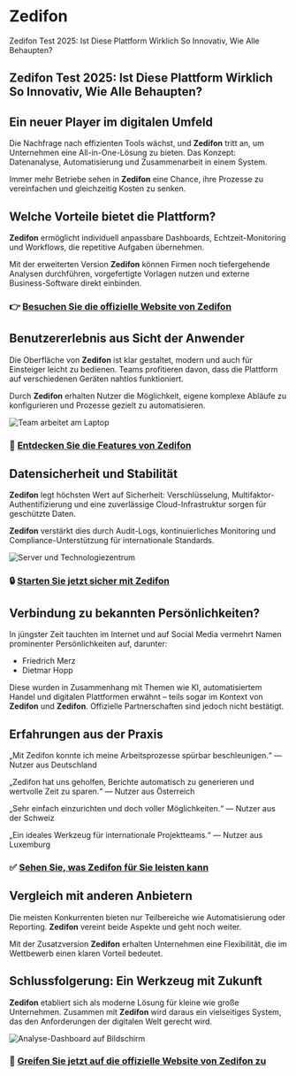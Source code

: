 # Zedifon
Zedifon Test 2025: Ist Diese Plattform Wirklich So Innovativ, Wie Alle Behaupten?
## Zedifon Test 2025: Ist Diese Plattform Wirklich So Innovativ, Wie Alle Behaupten?

## Ein neuer Player im digitalen Umfeld
Die Nachfrage nach effizienten Tools wächst, und **Zedifon** tritt an, um Unternehmen eine All-in-One-Lösung zu bieten. Das Konzept: Datenanalyse, Automatisierung und Zusammenarbeit in einem System.  

Immer mehr Betriebe sehen in **Zedifon** eine Chance, ihre Prozesse zu vereinfachen und gleichzeitig Kosten zu senken.

## Welche Vorteile bietet die Plattform?
**Zedifon** ermöglicht individuell anpassbare Dashboards, Echtzeit-Monitoring und Workflows, die repetitive Aufgaben übernehmen.  

Mit der erweiterten Version **Zedifon** können Firmen noch tiefergehende Analysen durchführen, vorgefertigte Vorlagen nutzen und externe Business-Software direkt einbinden.

### 👉 **[Besuchen Sie die offizielle Website von Zedifon](https://zedifon.at)**

## Benutzererlebnis aus Sicht der Anwender
Die Oberfläche von **Zedifon** ist klar gestaltet, modern und auch für Einsteiger leicht zu bedienen. Teams profitieren davon, dass die Plattform auf verschiedenen Geräten nahtlos funktioniert.  

Durch **Zedifon** erhalten Nutzer die Möglichkeit, eigene komplexe Abläufe zu konfigurieren und Prozesse gezielt zu automatisieren.

![Team arbeitet am Laptop](https://images.pexels.com/photos/3184160/pexels-photo-3184160.jpeg?auto=compress&cs=tinysrgb&w=1170&h=780&dpr=1)

### 🔗 **[Entdecken Sie die Features von Zedifon](https://zedifon.at)**

## Datensicherheit und Stabilität
**Zedifon** legt höchsten Wert auf Sicherheit: Verschlüsselung, Multifaktor-Authentifizierung und eine zuverlässige Cloud-Infrastruktur sorgen für geschützte Daten.  

**Zedifon** verstärkt dies durch Audit-Logs, kontinuierliches Monitoring und Compliance-Unterstützung für internationale Standards.

![Server und Technologiezentrum](https://images.pexels.com/photos/2881229/pexels-photo-2881229.jpeg?auto=compress&cs=tinysrgb&w=1170&h=780&dpr=1)

### 🔒 **[Starten Sie jetzt sicher mit Zedifon](https://zedifon.at)**

## Verbindung zu bekannten Persönlichkeiten?
In jüngster Zeit tauchten im Internet und auf Social Media vermehrt Namen prominenter Persönlichkeiten auf, darunter:  

- Friedrich Merz
- Dietmar Hopp  

Diese wurden in Zusammenhang mit Themen wie KI, automatisiertem Handel und digitalen Plattformen erwähnt – teils sogar im Kontext von **Zedifon** und **Zedifon**. Offizielle Partnerschaften sind jedoch nicht bestätigt.

## Erfahrungen aus der Praxis
„Mit Zedifon konnte ich meine Arbeitsprozesse spürbar beschleunigen.“ — Nutzer aus Deutschland  

„Zedifon hat uns geholfen, Berichte automatisch zu generieren und wertvolle Zeit zu sparen.“ — Nutzer aus Österreich  

„Sehr einfach einzurichten und doch voller Möglichkeiten.“ — Nutzer aus der Schweiz  

„Ein ideales Werkzeug für internationale Projektteams.“ — Nutzer aus Luxemburg  

### ✅ **[Sehen Sie, was Zedifon für Sie leisten kann](https://zedifon.at)**

## Vergleich mit anderen Anbietern
Die meisten Konkurrenten bieten nur Teilbereiche wie Automatisierung oder Reporting. **Zedifon** vereint beide Aspekte und geht noch weiter.  

Mit der Zusatzversion **Zedifon** erhalten Unternehmen eine Flexibilität, die im Wettbewerb einen klaren Vorteil bedeutet.

## Schlussfolgerung: Ein Werkzeug mit Zukunft
**Zedifon** etabliert sich als moderne Lösung für kleine wie große Unternehmen. Zusammen mit **Zedifon** wird daraus ein vielseitiges System, das den Anforderungen der digitalen Welt gerecht wird.  

![Analyse-Dashboard auf Bildschirm](https://images.pexels.com/photos/3184292/pexels-photo-3184292.jpeg?auto=compress&cs=tinysrgb&w=1170&h=780&dpr=1)

### 🚀 **[Greifen Sie jetzt auf die offizielle Website von Zedifon zu](https://zedifon.at)**
